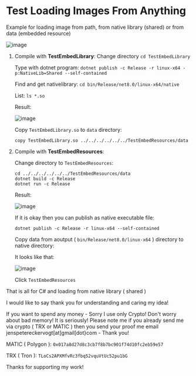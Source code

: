 # Test Loading Images From Anything
Example for loading image from path, from native library (shared) or from data (embedded resource)

![image](https://github.com/DeafMan1983/TestLoadingImageFromAnything/assets/57066679/05cd62dc-a822-48f3-8d00-e55d03af2696)

1. Compile with **TestEmbedLibrary**:
   Change directory `cd TestEmbedLibrary`
   
   Type with dotnet program: `dotnet publish -c Release -r linux-x64 -p:NativeLib=Shared --self-contained`
   
   Find and get nativelibrary: `cd bin/Release/net8.0/linux-x64/native`
   
   List: `ls *.so`
   
   Result:
   
   ![image](https://github.com/DeafMan1983/TestLoadingImageFromAnything/assets/57066679/363b520d-c37d-4d09-aadc-5947d27379e2)
   
   Copy `TestEmbedLibrary.so` to `data` directory:
   
   `copy TestEmbedLibrary.so ../../../../../../TestEmbedResources/data`


2. Compile with **TestEmbedResources**:
 
   Change directory to `TestEmbedResources`:
   ```
   cd ../../../../../../TestEmbedResources/data
   dotnet build -c Release
   dotnet run -c Release
   ```
   
   Result:
   
   ![image](https://github.com/DeafMan1983/TestLoadingImageFromAnything/assets/57066679/bae83a7f-2ecc-4453-b614-ca5849ab0f46)
   
   If it is okay then you can publish as native executable file:
   
   `dotnet publish -c Release -r linux-x64 --self-contained`

   Copy data from aoutput ( `bin/Release/net8.0/linux-x64` ) directory to native directory:
   
   It looks like that:

   ![image](https://github.com/DeafMan1983/TestLoadingImageFromAnything/assets/57066679/734e1e1a-18d1-4369-9721-20b06372a052)

   Click `TestEmbedResources`


That is all for C# and loading from native library ( shared )

I would like to say thank you for understanding and caring my idea!

If you want to spend any money - Sorry I use only Crypto! Don't worry about bad memory! It is seriously! Please note me if you already send me via crypto ( TRX or MATIC ) then you send your proof me email jenspetereckervogt[at]gmail[dot}com - Thank you!

MATIC ( Polygon ): `0x017a8d27d8c3cb7f8b7bc901f74d10fc2eb59e57`

TRX ( Tron ): `TLoCs2APXMfvRc3fbq52vquVtUc52pu1bG`

Thanks for supporting my work!
